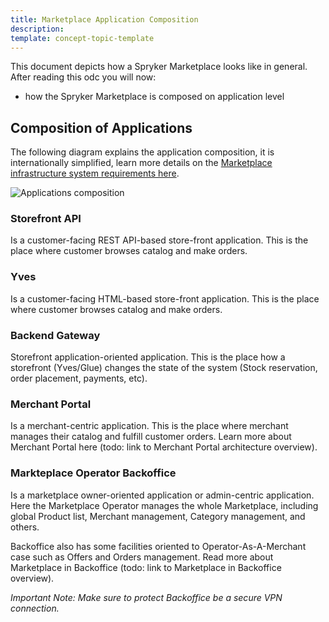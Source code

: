 ```yaml
---
title: Marketplace Application Composition
description:
template: concept-topic-template
---
```

This document depicts how a Spryker Marketplace looks like in general. After reading this odc you will now: 

- how the Spryker Marketplace is composed on application level


## Composition of Applications

The following diagram explains the application composition, it is internationally simplified, learn more details on the [Marketplace infrastructure system requirements here](/docs/marketplace/dev/setup/system-infrastructure-requirements.html).

![Applications composition](https://confluence-connect.gliffy.net/embed/image/3a83f861-b25e-4ef5-aee7-e7da0b182cfa.png?utm_medium=live&utm_source=custom)

### Storefront API
Is a customer-facing REST API-based store-front application. This is the place where customer browses catalog and make orders.

### Yves 
Is a customer-facing HTML-based store-front application. This is the place where customer browses catalog and make orders.

### Backend Gateway
Storefront application-oriented application. This is the place how a storefront (Yves/Glue) changes the state of the system (Stock reservation, order placement, payments, etc).

### Merchant Portal
Is a merchant-centric application. This is the place where merchant manages their catalog and fulfill customer orders. Learn more about Merchant Portal here (todo: link to Merchant Portal architecture overview).

### Markteplace Operator Backoffice 
Is a marketplace owner-oriented application or admin-centric application. Here the Marketplace Operator manages the whole Marketplace, including global Product list, Merchant management, Category management, and others.

Backoffice also has some facilities oriented to Operator-As-A-Merchant case such as Offers and Orders management. Read more about Marketplace in Backoffice  (todo: link to Marketplace in Backoffice  overview).

_Important Note: Make sure to protect Backoffice be a secure VPN connection._ 
